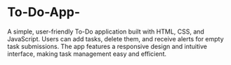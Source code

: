 # To-Do-App-
A simple, user-friendly To-Do application built with HTML, CSS, and JavaScript. Users can add tasks, delete them, and receive alerts for empty task submissions. The app features a responsive design and intuitive interface, making task management easy and efficient.
